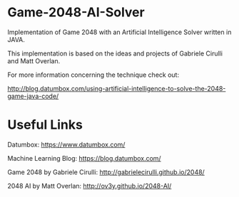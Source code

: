 Game-2048-AI-Solver
===================

Implementation of Game 2048 with an Artificial Intelligence Solver written in JAVA. 

This implementation is based on the ideas and projects of Gabriele Cirulli and Matt Overlan.

For more information concerning the technique check out:

http://blog.datumbox.com/using-artificial-intelligence-to-solve-the-2048-game-java-code/

Useful Links
============

Datumbox: https://www.datumbox.com/

Machine Learning Blog: https://blog.datumbox.com/

Game 2048 by Gabriele Cirulli: http://gabrielecirulli.github.io/2048/

2048 AI by Matt Overlan: http://ov3y.github.io/2048-AI/